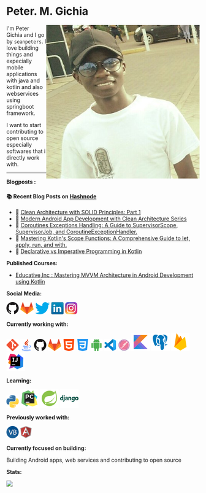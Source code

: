 # Peter. M. Gichia

<img src="images/peter.jpg" align="right" />

I'm Peter Gichia and I go by `seanpeters`. I love building things and expecially mobile applications with java and kotlin and also webservices using springboot framework.

I want to start contributing to open source especially softwares that i directly work with. 

---


**Blogposts :**

#### :books: Recent Blog Posts on <a href="https://hashnode.com/@seanpeters"> Hashnode </a>
<!-- BLOGPOSTS:START -->
 - 🌮 [Clean Architecture with SOLID Principles: Part 1](https://petergichia.hashnode.dev/clean-architecture-with-solid-principles-part-1-cluuus01u000g08jug6l87970)
 - 💫 [Modern Android App Development with Clean Architecture Series](https://petergichia.hashnode.dev/modern-android-app-development-with-clean-architecture-series-clul9ozrm000508l9glvg2ivj)
 - 💯 [Coroutines Exceptions Handling: A Guide to SupervisorScope, SupervisorJob, and CoroutineExceptionHandler.](https://petergichia.hashnode.dev/coroutines-exceptions-handling-a-guide-to-supervisorscope-supervisorjob-and-coroutineexceptionhandler-clsnlsduw000408l39fer65ym)
 - 💫 [Mastering Kotlin&#39;s Scope Functions: A Comprehensive Guide to let, apply, run, and with.](https://petergichia.hashnode.dev/mastering-kotlins-scope-functions-a-comprehensive-guide-to-let-apply-run-and-with-clor18hj8000009l832o8b5sh)
 - 💯 [Declarative vs Imperative Programming in Kotlin](https://petergichia.hashnode.dev/declarative-vs-imperative-programming-in-kotlin-cljiy9l54000009l15uwyet68)<!-- BLOGPOSTS:END -->

**Published Courses:**
- [Educative,Inc : Mastering MVVM Architecture in Android Development using Kotlin](https://www.educative.io/courses/mastering-mvm-architecture-in-android-development-using-kotlin)


**Social Media:**

[![GitHub](icons/github.png)](https://github.com/Peter-cloud-web)
[![GitLab](icons/gitlab.png)](https://gitlab.com/Peter-cloud-web)
[![Twitter](icons/twitter.png)](https://twitter.com/gichia_p)
[![LinkedIn](icons/linkedin.png)](https://www.linkedin.com/in/peter-gichia-b014b5130/)
[![Instagram](icons/instagram.png)]()


**Currently working with:**


<a href="https://git-scm.com/" title="Git"><img src="icons/git.png" /></a>
<a href="https://www.java.com/en/" title="Java"><img src="icons/java.png" /></a>
<a href="https://github.com/" title="GitHub"><img src="icons/github.png" /></a>
<a href="https://gitlab.com/" title="GitLab"><img src="icons/gitlab.png" /></a>
<a href="https://developer.mozilla.org/en-US/docs/Web/HTML" title="HTML"><img src="icons/html.png" /></a>
<a href="https://en.wikipedia.org/wiki/CSS" title="CSS"><img src="icons/css-3.png" /></a>
<a href="https://www.android.com/" title="Android"><img src="icons/android.png" /></a>
<a href="https://code.visualstudio.com/" title="Visual Studio Code"><img src="icons/vscode.png" /></a>
<a href="https://www.postman.com/" title="Postman"><img src="icons/postman.png" /></a>
<a href="https://kotlinlang.org/" title="Kotlin"><img src="icons/ikotlin.png" /></a>
<a href="https://www.postgresql.org/" title="Postgresql"><img src="icons/postgres.png" /></a>
<a href="https://firebase.google.com/" title="Firebase"><img src="icons/firebase.png" /></a>
<a href="https://www.jetbrains.com/" title="Intellij IDEA"><img src="icons/intellij.png" /></a>


**Learning:**

<a href="https://www.python.org/" title="Python"><img src="icons/python.png" /></a>
<a href="https://www.jetbrains.com/pycharm/" title="Pycharm"><img src="icons/pycharm.png" /></a>
<a href="https://spring.io/projects/spring-boot" title="Springboot Framework"><img src="icons/spring.png" /></a>
<a href="https://www.djangoproject.com/" title="Django Rest  Framework"><img src="icons/django.png" /></a>


**Previously worked with:**

<a href="https://docs.microsoft.com/en-us/dotnet/visual-basic/" title="Visual Basic"><img src="icons/vbnet.png" /></a>
<a href="https://angular.io/" title="Angular"><img src="icons/angular.png" /></a>


**Currently focused on building:**

Building Android apps, web services and contributing to open source

**Stats:**

<img src="https://github-readme-stats.vercel.app/api?username=Peter-cloud-web&&show_icons=true&title_color=ffffff&icon_color=bb2acf&text_color=daf7dc&bg_color=151515">



